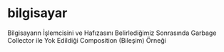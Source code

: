 # bilgisayar
Bilgisayarın İşlemcisini ve Hafızasını Belirlediğimiz Sonrasında Garbage Collector ile Yok Edildiği Composition (Bileşim) Örneği
